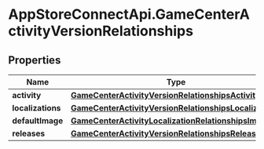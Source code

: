 # AppStoreConnectApi.GameCenterActivityVersionRelationships

## Properties

Name | Type | Description | Notes
------------ | ------------- | ------------- | -------------
**activity** | [**GameCenterActivityVersionRelationshipsActivity**](GameCenterActivityVersionRelationshipsActivity.md) |  | [optional] 
**localizations** | [**GameCenterActivityVersionRelationshipsLocalizations**](GameCenterActivityVersionRelationshipsLocalizations.md) |  | [optional] 
**defaultImage** | [**GameCenterActivityLocalizationRelationshipsImage**](GameCenterActivityLocalizationRelationshipsImage.md) |  | [optional] 
**releases** | [**GameCenterActivityVersionRelationshipsReleases**](GameCenterActivityVersionRelationshipsReleases.md) |  | [optional] 


